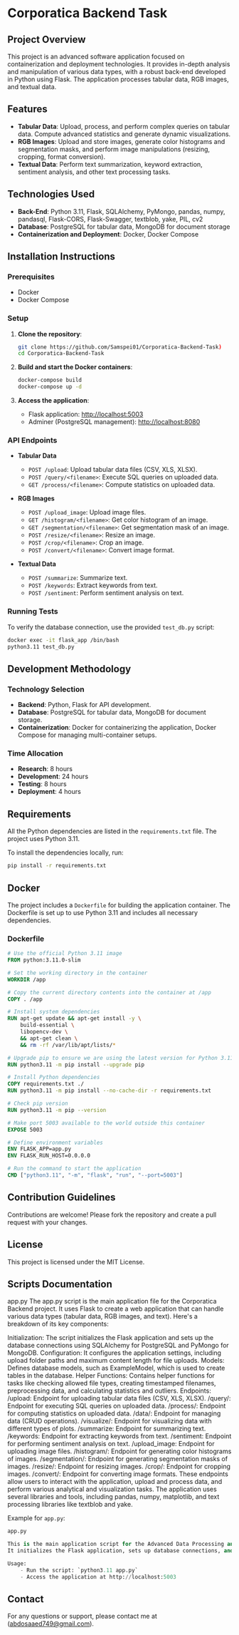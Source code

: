 # Corporatica Backend Task

## Project Overview

This project is an advanced software application focused on containerization and deployment technologies. It provides in-depth analysis and manipulation of various data types, with a robust back-end developed in Python using Flask. The application processes tabular data, RGB images, and textual data.

## Features

- **Tabular Data**: Upload, process, and perform complex queries on tabular data. Compute advanced statistics and generate dynamic visualizations.
- **RGB Images**: Upload and store images, generate color histograms and segmentation masks, and perform image manipulations (resizing, cropping, format conversion).
- **Textual Data**: Perform text summarization, keyword extraction, sentiment analysis, and other text processing tasks.

## Technologies Used

- **Back-End**: Python 3.11, Flask, SQLAlchemy, PyMongo, pandas, numpy, pandasql, Flask-CORS, Flask-Swagger, textblob, yake, PIL, cv2
- **Database**: PostgreSQL for tabular data, MongoDB for document storage
- **Containerization and Deployment**: Docker, Docker Compose

## Installation Instructions

### Prerequisites

- Docker
- Docker Compose

### Setup

1. **Clone the repository**:
    ```sh
    git clone https://github.com/Samspei01/Corporatica-Backend-Task)
    cd Corporatica-Backend-Task
    ```

2. **Build and start the Docker containers**:
    ```sh
    docker-compose build
    docker-compose up -d
    ```

3. **Access the application**:
    - Flask application: [http://localhost:5003](http://localhost:5003)
    - Adminer (PostgreSQL management): [http://localhost:8080](http://localhost:8080)


### API Endpoints

- **Tabular Data**
    - `POST /upload`: Upload tabular data files (CSV, XLS, XLSX).
    - `POST /query/<filename>`: Execute SQL queries on uploaded data.
    - `GET /process/<filename>`: Compute statistics on uploaded data.

- **RGB Images**
    - `POST /upload_image`: Upload image files.
    - `GET /histogram/<filename>`: Get color histogram of an image.
    - `GET /segmentation/<filename>`: Get segmentation mask of an image.
    - `POST /resize/<filename>`: Resize an image.
    - `POST /crop/<filename>`: Crop an image.
    - `POST /convert/<filename>`: Convert image format.

- **Textual Data**
    - `POST /summarize`: Summarize text.
    - `POST /keywords`: Extract keywords from text.
    - `POST /sentiment`: Perform sentiment analysis on text.

### Running Tests

To verify the database connection, use the provided `test_db.py` script:
```sh
docker exec -it flask_app /bin/bash
python3.11 test_db.py
```

## Development Methodology

### Technology Selection

- **Backend**: Python, Flask for API development.
- **Database**: PostgreSQL for tabular data, MongoDB for document storage.
- **Containerization**: Docker for containerizing the application, Docker Compose for managing multi-container setups.

### Time Allocation

- **Research**: 8 hours
- **Development**: 24 hours
- **Testing**: 8 hours
- **Deployment**: 4 hours

## Requirements

All the Python dependencies are listed in the `requirements.txt` file. The project uses Python 3.11.

To install the dependencies locally, run:
```sh
pip install -r requirements.txt
```

## Docker

The project includes a `Dockerfile` for building the application container. The Dockerfile is set up to use Python 3.11 and includes all necessary dependencies.

### Dockerfile
```dockerfile
# Use the official Python 3.11 image
FROM python:3.11.0-slim

# Set the working directory in the container
WORKDIR /app

# Copy the current directory contents into the container at /app
COPY . /app

# Install system dependencies
RUN apt-get update && apt-get install -y \
    build-essential \
    libopencv-dev \
    && apt-get clean \
    && rm -rf /var/lib/apt/lists/*

# Upgrade pip to ensure we are using the latest version for Python 3.11
RUN python3.11 -m pip install --upgrade pip

# Install Python dependencies
COPY requirements.txt ./
RUN python3.11 -m pip install --no-cache-dir -r requirements.txt

# Check pip version
RUN python3.11 -m pip --version

# Make port 5003 available to the world outside this container
EXPOSE 5003

# Define environment variables
ENV FLASK_APP=app.py
ENV FLASK_RUN_HOST=0.0.0.0

# Run the command to start the application
CMD ["python3.11", "-m", "flask", "run", "--port=5003"]

```

## Contribution Guidelines

Contributions are welcome! Please fork the repository and create a pull request with your changes.

## License

This project is licensed under the MIT License.

## Scripts Documentation
app.py
The app.py script is the main application file for the Corporatica Backend project. It uses Flask to create a web application that can handle various data types (tabular data, RGB images, and text). Here's a breakdown of its key components:

Initialization: The script initializes the Flask application and sets up the database connections using SQLAlchemy for PostgreSQL and PyMongo for MongoDB.
Configuration: It configures the application settings, including upload folder paths and maximum content length for file uploads.
Models: Defines database models, such as ExampleModel, which is used to create tables in the database.
Helper Functions: Contains helper functions for tasks like checking allowed file types, creating timestamped filenames, preprocessing data, and calculating statistics and outliers.
Endpoints:
/upload: Endpoint for uploading tabular data files (CSV, XLS, XLSX).
/query/<filename>: Endpoint for executing SQL queries on uploaded data.
/process/<filename>: Endpoint for computing statistics on uploaded data.
/data/<filename>: Endpoint for managing data (CRUD operations).
/visualize/<filename>: Endpoint for visualizing data with different types of plots.
/summarize: Endpoint for summarizing text.
/keywords: Endpoint for extracting keywords from text.
/sentiment: Endpoint for performing sentiment analysis on text.
/upload_image: Endpoint for uploading image files.
/histogram/<filename>: Endpoint for generating color histograms of images.
/segmentation/<filename>: Endpoint for generating segmentation masks of images.
/resize/<filename>: Endpoint for resizing images.
/crop/<filename>: Endpoint for cropping images.
/convert/<filename>: Endpoint for converting image formats.
These endpoints allow users to interact with the application, upload and process data, and perform various analytical and visualization tasks. The application uses several libraries and tools, including pandas, numpy, matplotlib, and text processing libraries like textblob and yake.

Example for `app.py`:

```python
app.py

This is the main application script for the Advanced Data Processing and Analysis Application.
It initializes the Flask application, sets up database connections, and defines various API endpoints for handling tabular data, RGB images, and textual data.

Usage:
    - Run the script: `python3.11 app.py`
    - Access the application at http://localhost:5003
```

## Contact
For any questions or support, please contact me at (abdosaaed749@gmail.com).

